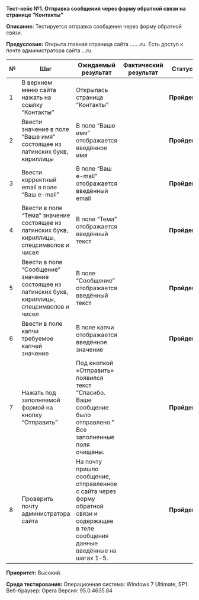 **Тест-кейс №1. Отправка сообщения через форму обратной связи на странице “Контакты”**

**Описание:** Тестируется отправка сообщения через форму обратной связи.

**Предусловие:** Открыта главная страница сайта .......ru. Есть доступ к почте администратора сайта …ru.

|**№**|**Шаг**| **Ожидаемый результат** | **Фактический результат** | **Статус** |
|--|--|--|--|--|
| 1 | В верхнем меню сайта нажать на ссылку “Контакты” |Открылась страница “Контакты”||**Пройден**|
| 2 | Ввести значение в поле “Ваше имя” состоящее из латинских букв, кириллицы |В поле “Ваше имя” отображается введённое имя||**Пройден**|
| 3 | Ввести корректный email в поле “Ваш e-mail” |В поле “Ваш e-mail” отображается введённый email||**Пройден**|
| 4 | Ввести в поле “Тема” значение состоящее из латинских букв, кириллицы, спецсимволов и чисел |В поле “Тема” отображается введённый текст||**Пройден**|
| 5 | Ввести в поле “Сообщение” значение состоящее из латинских букв, кириллицы, спецсимволов и чисел |В поле “Сообщение” отображается введённый текст||**Пройден**|
| 6 | Ввести в поле капчи требуемое капчей значение |В поле капчи отображается введённое значение||**Пройден**|
| 7 | Нажать под заполняемой формой на кнопку “Отправить”|Под кнопкой «Отправить» появился текст “Спасибо. Ваше сообщение было отправлено.” Все заполненные поля очищены. ||**Пройден**|
| 8 |Проверить почту администратора сайта|На почту пришло сообщение, отправленное с сайта через форму обратной связи и содержащее в теле сообщения данные введённые на шагах 1-5. ||**Пройден**|

**Приоритет:**  Высокий.

**Среда тестирования:** Операционная система: Windows 7 Ultimate, SP1. Веб-браузер: Opera Версия: 95.0.4635.84

